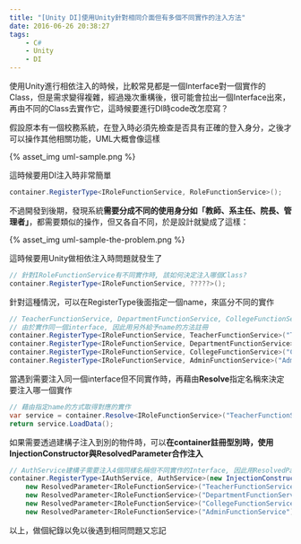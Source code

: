 ```yaml
---
title: "[Unity DI]使用Unity針對相同介面但有多個不同實作的注入方法"
date: 2016-06-26 20:38:27
tags:
    - C#
    - Unity
    - DI
---
```


使用Unity進行相依注入的時候，比較常見都是一個Interface對一個實作的Class，但是需求變得複雜，經過幾次重構後，很可能會拉出一個Interface出來，再由不同的Class去實作它，這時候要進行DI時code改怎麼寫？

<!-- more -->

假設原本有一個校務系統，在登入時必須先檢查是否具有正確的登入身分，之後才可以操作其他相關功能，UML大概會像這樣

{% asset_img uml-sample.png %}

這時候要用DI注入時非常簡單

```csharp
container.RegisterType<IRoleFunctionService, RoleFunctionService>();
```

不過開發到後期，發現系統**需要分成不同的使用身分如「教師、系主任、院長、管理者」**，都需要類似的操作，但又各自不同，於是設計就變成了這樣：

{% asset_img uml-sample-the-problem.png %}

這時候要用Unity做相依注入時問題就發生了

```csharp
// 針對IRoleFunctionService有不同實作時, 該如何決定注入哪個Class?
container.RegisterType<IRoleFunctionService, ?????>();
```

針對這種情況，可以在RegisterType後面指定一個name，來區分不同的實作

```csharp
// TeacherFunctionService, DepartmentFunctionService, CollegeFunctionService, AdminFunctionService
// 由於實作同一個interface, 因此用另外給予name的方法註冊
container.RegisterType<IRoleFunctionService, TeacherFunctionService>("TeacherFunctionService");
container.RegisterType<IRoleFunctionService, DepartmentFunctionService>("DepartmentFunctionService");
container.RegisterType<IRoleFunctionService, CollegeFunctionService>("CollegeFunctionService");
container.RegisterType<IRoleFunctionService, AdminFunctionService>("AdminFunctionService");
```

當遇到需要注入同一個interface但不同實作時，再藉由**Resolve**指定名稱來決定要注入哪一個實作

```csharp
// 藉由指定name的方式取得對應的實作
var service = container.Resolve<IRoleFunctionService>("TeacherFunctionService");
return service.LoadData();
```

如果需要透過建構子注入到別的物件時，可以**在container註冊型別時，使用InjectionConstructor與ResolvedParameter合作注入**

```csharp
// AuthService建構子需要注入4個同樣名稱但不同實作的Interface, 因此用ResolvedParameter加上name的方式解析
container.RegisterType<IAuthService, AuthService>(new InjectionConstructor(
    new ResolvedParameter<IRoleFunctionService>("TeacherFunctionService"),
    new ResolvedParameter<IRoleFunctionService>("DepartmentFunctionService"),
    new ResolvedParameter<IRoleFunctionService>("CollegeFunctionService"),
    new ResolvedParameter<IRoleFunctionService>("AdminFunctionService")));
```

以上，做個紀錄以免以後遇到相同問題又忘記